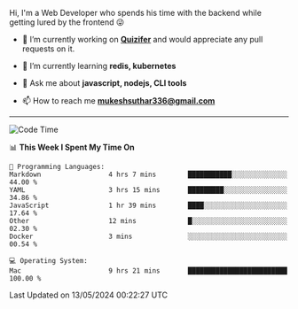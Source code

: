 Hi, I'm a Web Developer who spends his time with the backend while getting lured by the frontend 😜

- 🔭 I’m currently working on **[Quizifer](https://github.com/SutharMukesh/Quizifer/)** and would appreciate any pull requests on it.

- 🌱 I’m currently learning **redis, kubernetes**

- 💬 Ask me about **javascript, nodejs, CLI tools**

- 📫 How to reach me **mukeshsuthar336@gmail.com**

---
<!--START_SECTION:waka-->
![Code Time](http://img.shields.io/badge/Code%20Time-2%2C953%20hrs%2010%20mins-blue)

📊 **This Week I Spent My Time On** 

```text
💬 Programming Languages: 
Markdown                 4 hrs 7 mins        ███████████░░░░░░░░░░░░░░   44.00 % 
YAML                     3 hrs 15 mins       █████████░░░░░░░░░░░░░░░░   34.86 % 
JavaScript               1 hr 39 mins        ████░░░░░░░░░░░░░░░░░░░░░   17.64 % 
Other                    12 mins             █░░░░░░░░░░░░░░░░░░░░░░░░   02.30 % 
Docker                   3 mins              ░░░░░░░░░░░░░░░░░░░░░░░░░   00.54 % 

💻 Operating System: 
Mac                      9 hrs 21 mins       █████████████████████████   100.00 % 
```


 Last Updated on 13/05/2024 00:22:27 UTC
<!--END_SECTION:waka-->
